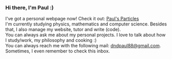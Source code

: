 ### Hi there, I'm Paul :)

I've got a personal webpage now! Check it out: [Paul's Particles](https://paulstapel.github.io)
\
I'm currently studying physics, mathematics and computer science. Besides that, I also manage my website, tutor and write (code). 
\
You can always ask me about my personal projects. I love to talk about how I study/work, my philosophy and cooking :)
\
You can always reach me with the following mail: dndpaul88@gmail.com. 
Sometimes, I even remember to check this inbox.  

